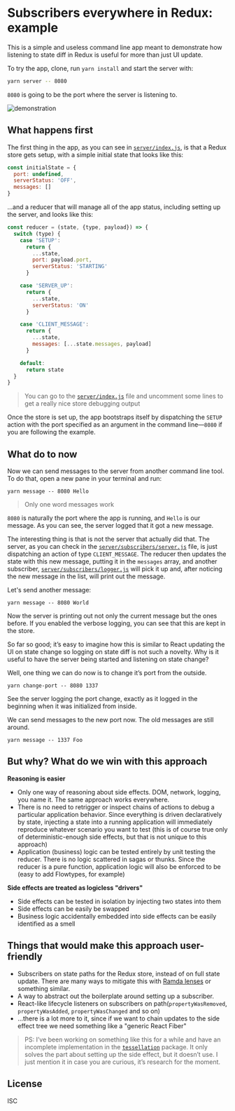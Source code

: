 # Subscribers everywhere in Redux: example

This is a simple and useless command line app meant to demonstrate how listening to state diff in Redux is useful for more than just UI update.

To try the app, clone, run `yarn install` and start the server with:

```sh
yarn server -- 8080
```

`8080` is going to be the port where the server is listening to.

![demonstration](redux-subscribers-example.gif)

## What happens first

The first thing in the app, as you can see in [`server/index.js`](server/index.js), is that a Redux store gets setup, with a simple initial state that looks like this:

```javascript
const initialState = {
  port: undefined,
  serverStatus: 'OFF',
  messages: []
}
```

…and a reducer that will manage all of the app status, including setting up the server, and looks like this:

```javascript
const reducer = (state, {type, payload}) => {
  switch (type) {
    case 'SETUP':
      return {
        ...state,
        port: payload.port,
        serverStatus: 'STARTING'
      }

    case 'SERVER_UP':
      return {
        ...state,
        serverStatus: 'ON'
      }

    case 'CLIENT_MESSAGE':
      return {
        ...state,
        messages: [...state.messages, payload]
      }

    default:
      return state
  }
}
```

> You can go to the [`server/index.js`](server/index.js) file and uncomment some lines to get a really nice store debugging output

Once the store is set up, the app bootstraps itself by dispatching the `SETUP` action with the port specified as an argument in the command line—`8080` if you are following the example.

## What do to now

Now we can send messages to the server from another command line tool. To do that, open a new pane in your terminal and run:

```
yarn message -- 8080 Hello
```

> Only one word messages work

`8080` is naturally the port where the app is running, and `Hello` is our message. As you can see, the server logged that it got a new message.

The interesting thing is that is not the server that actually did that. The server, as you can check in the [`server/subscribers/server.js`](server/subscribers/server.js) file, is just dispatching an action of type `CLIENT_MESSAGE`. The reducer then updates the state with this new message, putting it in the `messages` array, and another subscriber, [`server/subscribers/logger.js`](server/subscribers/logger.js) will pick it up and, after noticing the new message in the list, will print out the message.

Let's send another message:

```
yarn message -- 8080 World
```

Now the server is printing out not only the current message but the ones before. If you enabled the verbose logging, you can see that this are kept in the store.

So far so good; it’s easy to imagine how this is similar to React updating the UI on state change so logging on state diff is not such a novelty. Why is it useful to have the server being started and listening on state change?

Well, one thing we can do now is to change it’s port from the outside.

```
yarn change-port -- 8080 1337
```

See the server logging the port change, exactly as it logged in the beginning when it was initialized from inside.

We can send messages to the new port now. The old messages are still around.

```
yarn message -- 1337 Foo
```

## But why? What do we win with this approach

**Reasoning is easier**
- Only one way of reasoning about side effects. DOM, network, logging, you name it. The same approach works everywhere.
- There is no need to retrigger or inspect chains of actions to debug a particular application behavior. Since everything is driven declaratively by state, injecting a state into a running application will immediately reproduce whatever scenario you want to test (this is of course true only of deterministic-enough side effects, but that is not unique to this approach)
- Application (business) logic can be tested entirely by unit testing the reducer. There is no logic scattered in sagas or thunks. Since the reducer is a pure function, application logic will also be enforced to be (easy to add Flowtypes, for example)

**Side effects are treated as logicless "drivers"**
- Side effects can be tested in isolation by injecting two states into them
- Side effects can be easily be swapped
- Business logic accidentally embedded into side effects can be easily identified as a smell

## Things that would make this approach user-friendly

- Subscribers on state paths for the Redux store, instead of on full state update. There are many ways to mitigate this with [Ramda lenses](http://ramdajs.com/docs/#lensPath) or something similar.
- A way to abstract out the boilerplate around setting up a subscriber.
- React-like lifecycle listeners on subscribers on path(`propertyWasRemoved`, `propertyWasAdded`, `propertyWasChanged` and so on)
- …there is a lot more to it, since if we want to chain updates to the side effect tree we need something like a "generic React Fiber"

> PS: I’ve been working on something like this for a while and have an incomplete implementation in the [`tessellation`](https://github.com/xaviervia/tessellation/tree/zazenify/packages/tessellation) package. It only solves the part about setting up the side effect, but it doesn’t use. I just mention it in case you are curious, it’s research for the moment.

## License

ISC
